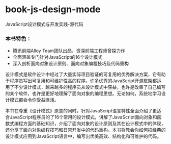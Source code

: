 # book-js-design-mode
JavaScript设计模式与开发实践-源代码

### 本书特色：

* 腾讯前端Alloy Team团队出品，资深前端工程师曾探力作
* 全面涵盖专门针对JavaScript的16个设计模式
* 深入剖析面向对象设计原则、面向对象编程技巧及代码重构

设计模式是软件设计中经过了大量实际项目验证的可复用的优秀解决方案，它有助于程序员写出可复用和可维护性高的程序。许多优秀的JavaScript开源框架都运用了不少设计模式，越来越多的程序员从设计模式中获益，也许是改善了自己编写的某个软件，也许是更好地理解了面向对象的编程思想。无论如何，系统地学习设计模式都会令你受益匪浅。

本书在尊重《设计模式》原意的同时，针对JavaScript语言特性全面介绍了更适合JavaScript程序员的了16个常用的设计模式，讲解了JavaScript面向对象和函数式编程方面的基础知识，介绍了面向对象的设计原则及其在设计模式中的体现，还分享了面向对象编程技巧和日常开发中的代码重构。本书将教会你如何把经典的设计模式应用到JavaScript语言中，编写出优美高效、结构化和可维护的代码。
